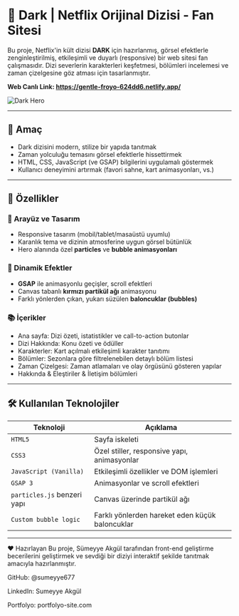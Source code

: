 # 🌌 Dark | Netflix Orijinal Dizisi - Fan Sitesi

Bu proje, Netflix'in kült dizisi **DARK** için hazırlanmış, görsel efektlerle zenginleştirilmiş, etkileşimli ve duyarlı (responsive) bir web sitesi fan çalışmasıdır. Dizi severlerin karakterleri keşfetmesi, bölümleri incelemesi ve zaman çizelgesine göz atması için tasarlanmıştır.

**Web Canlı Link: https://gentle-froyo-624dd6.netlify.app/**

![Dark Hero](https://dark.netflix.io/share/global.png)

---

## 🎯 Amaç

- Dark dizisini modern, stilize bir yapıda tanıtmak
- Zaman yolculuğu temasını görsel efektlerle hissettirmek
- HTML, CSS, JavaScript (ve GSAP) bilgilerini uygulamalı göstermek
- Kullanıcı deneyimini artırmak (favori sahne, kart animasyonları, vs.)

---

## 🚀 Özellikler

### 🎨 Arayüz ve Tasarım
- Responsive tasarım (mobil/tablet/masaüstü uyumlu)
- Karanlık tema ve dizinin atmosferine uygun görsel bütünlük
- Hero alanında özel **particles** ve **bubble animasyonları**

### 🔮 Dinamik Efektler
- **GSAP** ile animasyonlu geçişler, scroll efektleri
- Canvas tabanlı **kırmızı partikül ağı** animasyonu
- Farklı yönlerden çıkan, yukarı süzülen **baloncuklar (bubbles)**

### 📚 İçerikler
- Ana sayfa: Dizi özeti, istatistikler ve call-to-action butonlar
- Dizi Hakkında: Konu özeti ve ödüller
- Karakterler: Kart açılmalı etkileşimli karakter tanıtımı
- Bölümler: Sezonlara göre filtrelenebilen detaylı bölüm listesi
- Zaman Çizelgesi: Zaman atlamaları ve olay örgüsünü gösteren yapılar
- Hakkında & Eleştiriler & İletişim bölümleri

---

## 🛠️ Kullanılan Teknolojiler

| Teknoloji | Açıklama |
|----------|----------|
| `HTML5` | Sayfa iskeleti |
| `CSS3` | Özel stiller, responsive yapı, animasyonlar |
| `JavaScript (Vanilla)` | Etkileşimli özellikler ve DOM işlemleri |
| `GSAP 3` | Animasyonlar ve scroll efektleri |
| `particles.js` benzeri yapı | Canvas üzerinde partikül ağı |
| `Custom bubble logic` | Farklı yönlerden hareket eden küçük baloncuklar |

---

❤️ Hazırlayan
Bu proje, Sümeyye Akgül tarafından front-end geliştirme becerilerini geliştirmek ve sevdiği bir diziyi interaktif şekilde tanıtmak amacıyla hazırlanmıştır.

GitHub: @sumeyye677

LinkedIn: Sumeyye Akgül

Portfolyo: portfolyo-site.com

